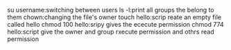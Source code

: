 su username:switching between users
ls -l:print all groups the belong to them
chown:changing the file's owner
touch hello:scrip reate an empty file called hello
chmod 100 hello:sripy gives the ececute permission
chmod 774 hello:script give the owner and group rxecute permission and othrs read permission
